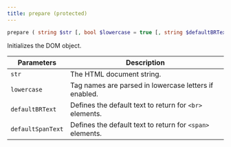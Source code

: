 ```yaml
---
title: prepare (protected)
---
```


```php
prepare ( string $str [, bool $lowercase = true [, string $defaultBRText = DEFAULT_BR_TEXT [, string $defaultSpanText = DEFAULT_SPAN_TEXT ]]] )
```

Initializes the DOM object.

| Parameters        | Description
| ----------        | -----------
| `str`             | The HTML document string.
| `lowercase`       | Tag names are parsed in lowercase letters if enabled.
| `defaultBRText`   | Defines the default text to return for `<br>` elements.
| `defaultSpanText` | Defines the default text to return for `<span>` elements.
